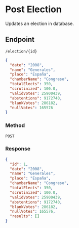 # Post Election
Updates an election in database.

## Endpoint
`/election/{id}`
```json
{
  "date": "2008",
  "name": "Generales",
  "place": "España",
  "chamberName": "Congreso",
  "totalElects": 350,
  "scrutinized": 100.0,
  "validVotes": 25900439,
  "abstentions": 9172740,
  "blankVotes": 286182,
  "nullVotes": 165576
}
```

### Method
`POST`

### Response
```json
{
  "id": 1,
  "date": "2008",
  "name": "Generales",
  "place": "España",
  "chamberName": "Congreso",
  "totalElects": 350,
  "scrutinized": 100.0,
  "validVotes": 25900439,
  "abstentions": 9172740,
  "blankVotes": 286182,
  "nullVotes": 165576,
  "results": []
}
```